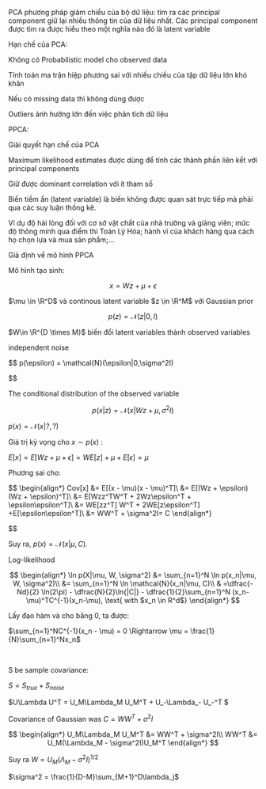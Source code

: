 PCA phương pháp giảm chiều của bộ dữ liệu: tìm ra các principal component giữ lại nhiều thông tin của dữ liệu nhất. Các principal component được tìm ra được hiểu theo một nghĩa nào đó là latent variable

Hạn chế của PCA:

Không có Probabilistic model cho observed data

Tính toán ma trận hiệp phương sai với nhiều chiều của tập dữ liệu lớn khó khăn

Nếu có missing data thì không dùng được

Outliers ảnh hưởng lớn đến việc phân tích dữ liệu



PPCA:

Giải quyết hạn chế của PCA

Maximum likelihood estimates được dùng để tính các thành phần liên kết với principal components

Giữ được dominant correlation với ít tham số





Biến tiềm ẩn (latent variable) là biến không được quan sát trực tiếp mà phải qua các suy luận thống kê.

Ví dụ độ hài lòng đối với cơ sở vật chất của nhà trường và giảng viên; mức độ thông minh qua điểm thi Toán Lý Hóa; hành vi của khách hàng qua cách họ chọn lựa và mua sản phẩm;...

Giả định về mô hình PPCA

Mô hình tạo sinh:

$$
x = Wz + \mu + \epsilon
$$

$\mu \in \R^D$ và continous latent variable $z \in \R^M$  với Gaussian prior

$$
p(z) = \mathcal{N}(z|0,I)
$$

$W\in \R^{D \times M}$ biến đổi latent variables thành observed variables

independent noise

$$
p(\epsilon) = \mathcal{N}(\epsilon|0,\sigma^2I)

$$

The conditional distribution of the observed variable

$$
p(x|z) = \mathcal{N}(x|Wz + \mu,\sigma^2I)
$$

$p(x)=\mathcal{N}(x|?,?)$

Giá trị kỳ vọng  cho $x \sim p(x)$ :

$E[x] =E[Wz + \mu+ \epsilon] = WE[z] + \mu+ E[\epsilon] = \mu$

Phương sai cho:

$$
\begin{align*}
Cov[x] &= E[(x - \mu)(x - \mu)^T]\\  &= E[(Wz + \epsilon)(Wz + \epsilon)^T]\\
&= E[Wzz^TW^T + 2Wz\epsilon^T + \epsilon\epsilon^T]\\ 
&= WE[zz^T] W^T + 2WE[z\epsilon^T] +E[\epsilon\epsilon^T]\\ 
&= WW^T + \sigma^2I= C 
\end{align*}

$$

 Suy ra, $p(x) = \mathcal{N}(x|\mu, C)$.

Log-likelihood

$$
\begin{align*}
\ln p(X|\mu, W, \sigma^2) &= \sum_{n=1}^N \ln p(x_n|\mu, W, \sigma^2)\\ 
&= \sum_{n=1}^N \ln \mathcal{N}(x_n|\mu, C)\\ 
& =\dfrac{-Nd}{2} \ln(2\pi) - \dfrac{N}{2}\ln{|C|} - \dfrac{1}{2}\sum_{n=1}^N (x_n-\mu)^TC^{-1}(x_n-\mu), \text{ with $x_n \in R^d$}
\end{align*}
$$

Lấy đạo hàm và cho bằng 0, ta được:

$\sum_{n=1}^NC^{-1}(x_n - \mu) = 0 \Rightarrow \mu = \frac{1}{N}\sum_{n=1}^Nx_n$

 

S be  sample covariance:

$S = S_{true} + S_{noise}$

$U\Lambda U^T = U_M\Lambda_M U_M^T + U_-\Lambda_- U_-^T $

Covariance of Gaussian was $C= WW^T + \sigma^2I$

$$
\begin{align*}
U_M\Lambda_M U_M^T &= WW^T + \sigma^2I\\
WW^T &= U_M(\Lambda_M - \sigma^2I)U_M^T
\end{align*}
$$

Suy ra  $W = U_M(\Lambda_M - \sigma^2I)^{1/2}$

$\sigma^2 = \frac{1}{D-M}\sum_{M+1}^D\lambda_j$
